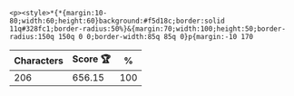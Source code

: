 `<p><style>*{*{margin:10-80;width:60;height:60}background:#f5d18c;border:solid 11q#328fc1;border-radius:50%}&{margin:70;width:100;height:50;border-radius:150q 150q 0 0;border-width:85q 85q 0}p{margin:-10 170`

| Characters | Score 🏆 | %   |
| ---------- | -------- | --- |
| 206        | 656.15   | 100 |

